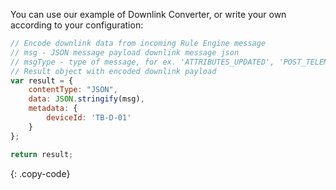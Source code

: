 You can use our example of Downlink Converter, or write your own according to your configuration:

```javascript
// Encode downlink data from incoming Rule Engine message
// msg - JSON message payload downlink message json
// msgType - type of message, for ex. 'ATTRIBUTES_UPDATED', 'POST_TELEMETRY_REQUEST', etc.
// Result object with encoded downlink payload
var result = {
    contentType: "JSON",
    data: JSON.stringify(msg),
    metadata: {
        deviceId: 'TB-D-01'
    }
};

return result;
```
{: .copy-code}